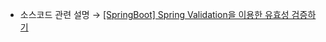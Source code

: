 * 소스코드 관련 설명 → <a href='https://jforj.tistory.com/395'>[SpringBoot] Spring Validation을 이용한 유효성 검증하기</a>